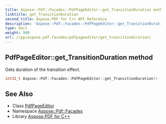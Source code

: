 ```yaml
---
title: Aspose::Pdf::Facades::PdfPageEditor::get_TransitionDuration method
linktitle: get_TransitionDuration
second_title: Aspose.PDF for C++ API Reference
description: 'Aspose::Pdf::Facades::PdfPageEditor::get_TransitionDuration method. Gets duration of the transition effect in C++.'
type: docs
weight: 900
url: /cpp/aspose.pdf.facades/pdfpageeditor/get_transitionduration/
---
```

## PdfPageEditor::get_TransitionDuration method


Gets duration of the transition effect.

```cpp
int32_t Aspose::Pdf::Facades::PdfPageEditor::get_TransitionDuration()
```

## See Also

* Class [PdfPageEditor](../)
* Namespace [Aspose::Pdf::Facades](../../)
* Library [Aspose.PDF for C++](../../../)
